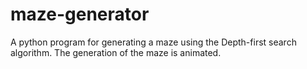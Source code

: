 # maze-generator
A python program for generating a maze using the Depth-first search algorithm. The generation of the maze is animated.
